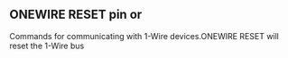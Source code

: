 ## ONEWIRE RESET pin or

Commands for communicating with 1-Wire devices.ONEWIRE RESET will reset the 1-Wire bus